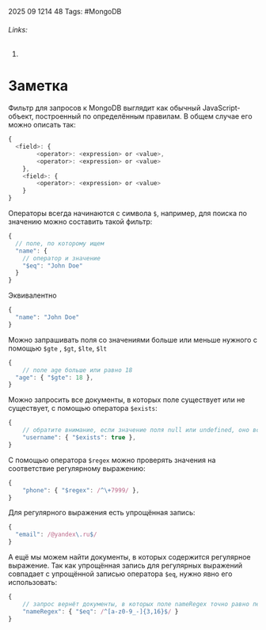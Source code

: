 2025 09 1214 48
Tags: #MongoDB 
###### Links: 
1) 
# Заметка
Фильтр для запросов к MongoDB выглядит как обычный JavaScript-объект, построенный по определённым правилам. В общем случае его можно описать так:
```ts
{
  <field>: {
        <operator>: <expression> or <value>,
        <operator>: <expression> or <value>
    },
    <field>: {
        <operator>: <expression> or <value>
    }
}
```
Операторы всегда начинаются с символа `$`, например, для поиска по значению можно составить такой фильтр:
```ts
{
  // поле, по которому ищем
  "name": {
    // оператор и значение
    "$eq": "John Doe"
  }
}
```
Эквивалентно
```ts
{
  "name": "John Doe"
}
```
Можно запрашивать поля со значениями больше или меньше нужного с помощью `$gte` , `$gt`, `$lte`,  `$lt`

```ts
{
    // поле age больше или равно 18
  "age": { "$gte": 18 },
}
```

Можно запросить все документы, в которых поле существует или не существует, с помощью оператора `$exists`:
```ts
{
    // обратите внимание, если значение поля null или undefined, оно всё равно существует
    "username": { "$exists": true },
}
```
С помощью оператора `$regex` можно проверять значения на соответствие регулярному выражению:
```ts
{ 
    "phone": { "$regex": /^\+7999/ },
}
```
Для регулярного выражения есть упрощённая запись:
```ts
{    
  "email": /@yandex\.ru$/
}
```
А ещё мы можем найти документы, в которых содержится регулярное выражение. Так как упрощённая запись для регулярных выражений совпадает с упрощённой записью оператора `$eq`, нужно явно его использовать:
```ts
{
    // запрос вернёт документы, в которых поле nameRegex точно равно переданному выражению
    "nameRegex": { "$eq": /^[a-z0-9_-]{3,16}$/ }
}
```